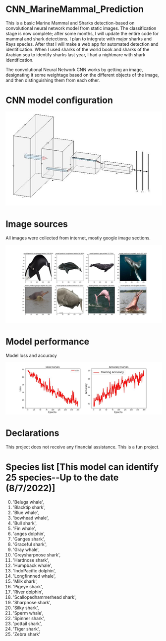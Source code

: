 # CNN_MarineMammal_Prediction
This is a basic Marine Mammal and Sharks detection-based on convolutional neural network model from static images.  The classification stage is now complete; after some months, I will update the entire code for mammal and shark detections.
I plan to integrate with major sharks and Rays species. After that I will make a web app for automated detection and identification. When I used sharks of the world book and sharks of the Arabian sea to identify sharks last year, I had a nightmare with shark identification. 

The convolutional Neural Network CNN works by getting an image, designating it some weightage based on the different objects of the image, and then distinguishing them from each other.
# CNN model configuration 
![CNN model](model.jpg)

# Image sources 

All images were collected from internet, mostly google image sections. 

![Model Predicted](prediction.jpg)

# Model performance 
Model loss and accuracy 

![Loss and accuracy](loss_accuracy.jpg)

# Declarations
This project does not receive any financial assistance. This is a fun project.
# Species list [This model can identify 25 species--Up to the date (8/7/2022)]
0. 'Beluga whale',
 1. 'Blacktip shark',
 2. 'Blue whale',
 3. 'bowhead whale',
 4. 'Bull shark',
 5. 'Fin whale',
 6. 'anges dolphin',
 7. 'Ganges shark',
 8. 'Graceful shark',
 9. 'Gray whale',
 10. 'Greysharpnose shark',
 11. 'Hardnose shark',
 12. 'Humpback whale',
 13. 'IndoPacific dolphin',
 14. 'Longfinnned whale',
 15. 'Milk shark',
 16. 'Pigeye shark',
 17. 'River dolphin',
 18. 'Scallopedhammerhead shark',
 19. 'Sharpnose shark',
 20. 'Silky shark',
 21. 'Sperm whale',
 22. 'Spinner shark',
 23. 'pottail shark',
 24. 'Tiger shark',
 25. 'Zebra shark'
